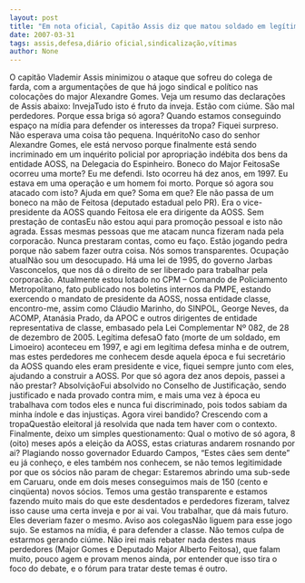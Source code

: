 ```yaml
---
layout: post
title: "Em nota oficial, Capitão Assis diz que matou soldado em legítima defesa e é vítima de ciúme sindical"
date: 2007-03-31
tags: assis,defesa,diário oficial,sindicalização,vítimas
author: None
---
```

O capitão Vlademir Assis minimizou o ataque que sofreu do colega de farda, com a argumentações de que há jogo sindical e político nas colocações do major Alexandre Gomes.
Veja um resumo das declarações de Assis&nbsp;abaixo:
InvejaTudo isto é fruto da inveja. Estão com ciúme. São mal perdedores. Porque essa briga só agora? Quando estamos conseguindo espaço na mídia para defender os interesses da tropa? Fiquei surpreso. Não esperava uma coisa tão pequena.
InquéritoNo caso do senhor Alexandre Gomes, ele está nervoso porque finalmente está sendo incriminado em um inquérito policial por apropriação indébita dos bens da entidade AOSS, na Delegacia do Espinheiro.
Boneco do Major FeitosaSe ocorreu uma morte? Eu me defendi. Isto ocorreu há dez anos, em 1997. Eu estava em uma operação e um homem foi morto. Porque só agora sou atacado com isto? Ajuda em que? Soma em que? Ele não passa de um boneco na mão de Feitosa (deputado estadual pelo PR). Era o vice-presidente da AOSS quando Feitosa ele era dirigente da AOSS.
Sem prestação de contasEu não estou aqui para promoção pessoal e isto não agrada. Essas mesmas pessoas que me atacam nunca fizeram nada pela corporacão. Nunca prestaram contas, como eu faço. Estão jogando pedra porque não sabem fazer outra coisa. Nós somos transparentes.
Ocupação atualNão sou um desocupado. Há uma lei de 1995, do governo Jarbas Vasconcelos, que nos dá o direito de ser liberado para trabalhar pela corporacão. Atualmente estou lotado no CPM – Comando de Policiamento Metropolitano, fato publicado nos boletins internos da PMPE, estando exercendo o mandato de presidente da AOSS, nossa entidade classe, encontro-me, assim como Cláudio Marinho, do SINPOL, George Neves, da ACOMP, Atanásia Prado, da APOC e outros dirigentes de entidade representativa de classe, embasado pela Lei Complementar Nº 082, de 28 de dezembro de 2005.
Legítima defesaO fato (morte de um soldado, em Limoeiro) aconteceu em 1997, e agi em legítima defesa minha e de outrem, mas estes perdedores me conhecem desde aquela época e fui secretário da AOSS quando eles eram presidente e vice, fiquei sempre junto com eles, ajudando a construir a AOSS. Por que só agora dez anos depois, passei a não prestar? 
AbsolviçãoFui absolvido no Conselho de Justificação, sendo justificado e nada provado contra mim, e mais uma vez à época eu trabalhava com todos eles e nunca fui discriminado, pois todos sabiam da minha índole e das injustiças. Agora virei bandido?
Crescendo com a tropaQuestão eleitoral já resolvida que nada tem haver com o contexto. Finalmente, deixo um simples questionamento: Qual o motivo de só agora, 8 (oito) meses após a eleição da AOSS, estas criaturas andarem rosnando por ai? Plagiando nosso governador Eduardo Campos, “Estes cães sem dente” eu já conheço, e eles também nos conhecem, se não temos legitimidade por que os sócios não param de chegar: Estaremos abrindo uma sub-sede em Caruaru, onde em dois meses conseguimos mais de 150 (cento e cinqüenta) novos sócios. Temos uma gestão transparente e estamos fazendo muito mais do que este desdentados e perdedores fizeram, talvez isso cause uma certa inveja e por ai vai. Vou trabalhar, que dá mais futuro. Eles deveriam fazer o mesmo.
Aviso aos colegasNão liguem para esse jogo sujo. Se estamos na mídia, é para defender a classe. Não temos culpa de estarmos gerando ciúme. Não irei mais rebater nada destes maus perdedores (Major Gomes e Deputado Major Alberto Feitosa), que falam muito, pouco agem e provam menos ainda, por entender que isso tira o foco do debate, e o fórum para tratar deste temas é outro. 